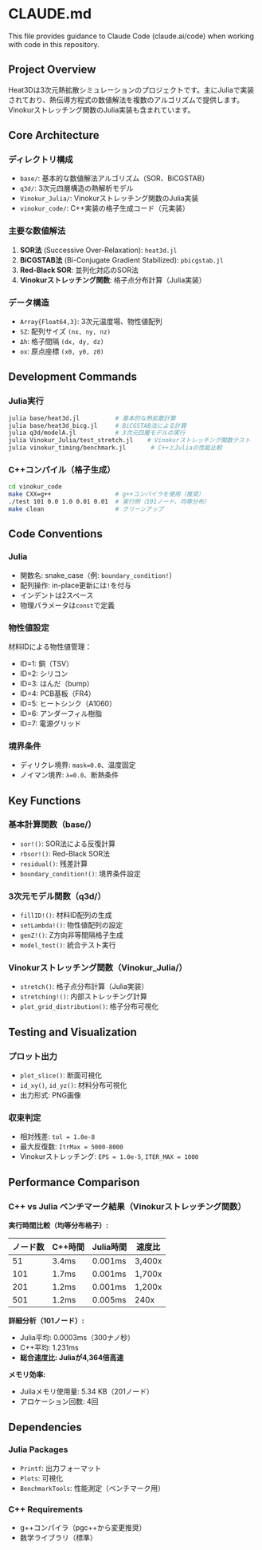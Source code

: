 # CLAUDE.md

This file provides guidance to Claude Code (claude.ai/code) when working with code in this repository.

## Project Overview

Heat3Dは3次元熱拡散シミュレーションのプロジェクトです。主にJuliaで実装されており、熱伝導方程式の数値解法を複数のアルゴリズムで提供します。Vinokurストレッチング関数のJulia実装も含まれています。

## Core Architecture

### ディレクトリ構成
- `base/`: 基本的な数値解法アルゴリズム（SOR、BiCGSTAB）
- `q3d/`: 3次元四層構造の熱解析モデル
- `Vinokur_Julia/`: Vinokurストレッチング関数のJulia実装
- `vinokur_code/`: C++実装の格子生成コード（元実装）

### 主要な数値解法
1. **SOR法** (Successive Over-Relaxation): `heat3d.jl`
2. **BiCGSTAB法** (Bi-Conjugate Gradient Stabilized): `pbicgstab.jl`
3. **Red-Black SOR**: 並列化対応のSOR法
4. **Vinokurストレッチング関数**: 格子点分布計算（Julia実装）

### データ構造
- `Array{Float64,3}`: 3次元温度場、物性値配列
- `SZ`: 配列サイズ `(nx, ny, nz)`
- `Δh`: 格子間隔 `(dx, dy, dz)`
- `ox`: 原点座標 `(x0, y0, z0)`

## Development Commands

### Julia実行
```bash
julia base/heat3d.jl          # 基本的な熱拡散計算
julia base/heat3d_bicg.jl     # BiCGSTAB法による計算
julia q3d/modelA.jl           # 3次元四層モデルの実行
julia Vinokur_Julia/test_stretch.jl    # Vinokurストレッチング関数テスト
julia vinokur_timing/benchmark.jl       # C++とJuliaの性能比較
```

### C++コンパイル（格子生成）
```bash
cd vinokur_code
make CXX=g++                  # g++コンパイラを使用（推奨）
./test 101 0.0 1.0 0.01 0.01  # 実行例（101ノード、均等分布）
make clean                    # クリーンアップ
```

## Code Conventions

### Julia
- 関数名: snake_case（例: `boundary_condition!`）
- 配列操作: in-place更新には`!`を付与
- インデントは2スペース
- 物理パラメータは`const`で定義

### 物性値設定
材料IDによる物性値管理：
- ID=1: 銅（TSV）
- ID=2: シリコン
- ID=3: はんだ（bump）
- ID=4: PCB基板（FR4）
- ID=5: ヒートシンク（A1060）
- ID=6: アンダーフィル樹脂
- ID=7: 電源グリッド

### 境界条件
- ディリクレ境界: `mask=0.0`、温度固定
- ノイマン境界: `λ=0.0`、断熱条件

## Key Functions

### 基本計算関数（base/）
- `sor!()`: SOR法による反復計算
- `rbsor!()`: Red-Black SOR法
- `residual()`: 残差計算
- `boundary_condition!()`: 境界条件設定

### 3次元モデル関数（q3d/）
- `fillID!()`: 材料ID配列の生成
- `setLambda!()`: 物性値配列の設定
- `genZ!()`: Z方向非等間隔格子生成
- `model_test()`: 統合テスト実行

### Vinokurストレッチング関数（Vinokur_Julia/）
- `stretch()`: 格子点分布計算（Julia実装）
- `stretching!()`: 内部ストレッチング計算
- `plot_grid_distribution()`: 格子分布可視化

## Testing and Visualization

### プロット出力
- `plot_slice()`: 断面可視化
- `id_xy()`, `id_yz()`: 材料分布可視化
- 出力形式: PNG画像

### 収束判定
- 相対残差: `tol = 1.0e-8`
- 最大反復数: `ItrMax = 5000-8000`
- Vinokurストレッチング: `EPS = 1.0e-5`, `ITER_MAX = 1000`

## Performance Comparison

### C++ vs Julia ベンチマーク結果（Vinokurストレッチング関数）

**実行時間比較（均等分布格子）:**

| ノード数 | C++時間 | Julia時間 | 速度比 |
|---------|---------|-----------|--------|
| 51      | 3.4ms   | 0.001ms   | 3,400x |
| 101     | 1.7ms   | 0.001ms   | 1,700x |
| 201     | 1.2ms   | 0.001ms   | 1,200x |
| 501     | 1.2ms   | 0.005ms   | 240x   |

**詳細分析（101ノード）:**
- Julia平均: 0.0003ms（300ナノ秒）
- C++平均: 1.231ms
- **総合速度比: Juliaが4,364倍高速**

**メモリ効率:**
- Juliaメモリ使用量: 5.34 KB（201ノード）
- アロケーション回数: 4回

## Dependencies

### Julia Packages
- `Printf`: 出力フォーマット
- `Plots`: 可視化
- `BenchmarkTools`: 性能測定（ベンチマーク用）

### C++ Requirements
- g++コンパイラ（pgc++から変更推奨）
- 数学ライブラリ（標準）